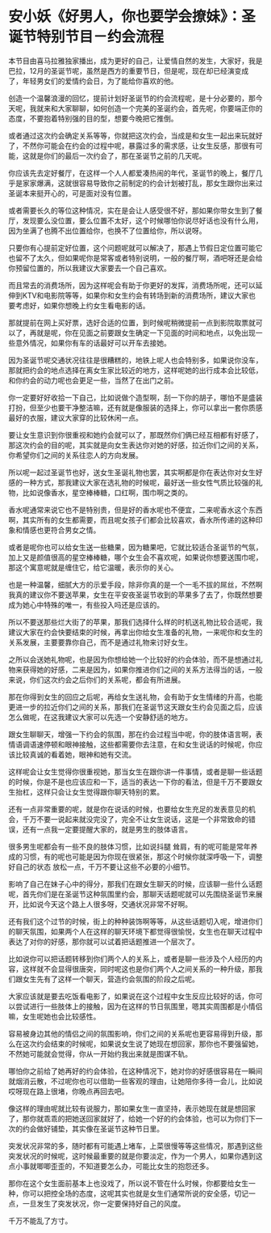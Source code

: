# 安小妖《好男人，你也要学会撩妹》：圣诞节特别节目－约会流程

本节目由喜马拉雅独家播出，成为更好的自己，让爱情自然的发生，大家好，我是巴拉，12月的圣诞节呢，虽然是西方的重要节日，但是呢，现在却已经演变成了，年轻男女们的爱情约会日，为了能给你喜欢的他。

创造一个温馨浪漫的回忆，提前计划好圣诞节的约会流程呢，是十分必要的，那今天呢，我就来和大家聊聊，如何创造一个完美的圣诞约会，首先呢，你要端正你的态度，不要抱着特别强的目的型，想要今晚把它推倒。

或者通过这次约会确定关系等等，你就把这次约会，当成是和女生一起出来玩就好了，不然你可能会在约会的过程中呢，暴露过多的需求感，让女生反感，那很有可能，这就是你们的最后一次约会了，那在圣诞节之前的几天呢。

你应该先去定好餐厅，在这样一个人人都爱凑热闹的年代，圣诞节的晚上，餐厅几乎是家家爆满，这就很容易导致你之前制定的约会计划被打乱，那女生跟你出来过圣诞本来挺开心的，可是面对没有位置。

或者需要长久的等位这种情况，实在是会让人感受很不好，那如果你带女生到了餐厅，发现要么没位置，要么位置不太好，这个时候哪怕你说尽好话也没有什么用，因为坐满了也腾不出位置给你，也换不了位置给你，所以说呀。

只要你有心提前定好位置，这个问题呢就可以解决了，那遇上节假日定位置可能它也留不了太久，但如果呢你是常客或者特别说明，一般的餐厅啊，酒吧呀还是会给你预留位置的，所以我建议大家要去一个自己喜欢。

而且常去的消费场所，因为这样呢会有助于你更好的发挥，消费场所呢，还可以延伸到KTV和电影院等等，如果你和女生约会有转场到新的消费场所，建议大家也要考虑好，如果你想晚上约女生看电影的话。

那就提前在网上买好票，选好合适的位置，到时候呢稍微提前一点到影院取票就可以了，再就是呢，你在见面之前要跟女生确定一下见面的时间和地点，以免出现一些意外情况，如果你有车的话最好可以开车去接她。

因为圣诞节呢交通状况往往是很糟糕的，地铁上呢人也会特别多，如果说你没车，那就把约会的地点选择在离女生家比较近的地方，这样呢她的出行成本会比较低，和你约会的动力呢也会更足一些，当然了在出门之前。

你一定要好好收拾一下自己，比如说做个造型啊，刮一下你的胡子，哪怕不是盛装打扮，但至少也要干净整洁嘛，还有就是像服装的选择上，你可以拿出一套你质感最好的衣服，建议大家穿的比较休闲一点。

要让女生意识到你很重视和她约会就可以了，那既然你们俩已经互相都有好感了，那这次约会的目的呢，其实就是向女生表达你对她的好感，拉近你们之间的关系，你希望你们之间的关系往恋人的方向发展。

所以呢一起过圣诞节也好，送女生圣诞礼物也罢，其实啊都是你在表达你对女生好感的一种方式，那我建议大家在选礼物的时候呢，最好送一些女性气质比较强的礼物，比如说像香水，星空棒棒糖，口红啊，围巾啊之类的。

香水呢通常来说它也不是特别贵，但是好的香水呢也不便宜，二来呢香水这个东西啊，其实所有的女生都需要，而且呢女孩子们都会比较喜欢，香水所传递的这种印象和情感也更符合男女之情。

或者是呢你也可以给女生送一些糖果，因为糖果吧，它就比较适合圣诞节的气氛，加上又是颜值很高的星空棒棒糖，哪个女生会不喜欢呢，如果说你想要送围巾呢，那这个寓意呢就是缠住它，给它温暖，表示你的关心。

也是一种温馨，细腻大方的示爱手段，除非你真的是一个一毛不拔的屌丝，不然啊我真的建议你不要送苹果，女生在平安夜圣诞节收到的苹果多了去了，你既然想要成为她心中特殊的唯一，有些投入吗还是应该的。

所以不要送那些烂大街了的苹果，那我们选择什么样的时机送礼物比较合适呢，我建议大家在约会快要结束的时候，再拿出你给女生准备的礼物，一来呢你和女生的关系发展，主要要靠你自己，而不是通过礼物来讨好女生。

之所以会送她礼物呢，也是因为你想给她一个比较好的约会体验，而不是想通过礼物来获得她的好感，二来是因为，如果你推进你们之间的关系方法得当的话，一般来说，你们这次约会之后你们的关系呢，都会有所进展。

那在你得到女生的回应之后呢，再给女生送礼物，会有助于女生情绪的升高，也能更进一步的拉近你们之间的关系，那我们在圣诞节这天跟女生约会见面之后，应该怎么做呢，在这我建议大家可以先选一个安静舒适的地方。

跟女生聊聊天，增强一下约会的氛围，那在约会过程当中呢，你的肢体语言啊，表情语调语速停顿和眼神接触，这些都需要你去注意，在和女生说话的时候呢，你应该比较真诚的看着她，眼神和她有交流。

这样呢会让女生觉得你很重视她，那当女生在跟你讲一件事情，或者是聊一些话题的时候，你是不是也应该应和一下，适当的表达一下你的看法，但是千万不要跟女生抬杠，这样只会让女生觉得跟你聊天特别的累。

还有一点非常重要的呢，就是你在说话的时候，也要给女生充足的发表意见的机会，千万不要一说起来就没完没了，完全不让女生说话，这是一个非常致命的错误，还有一点我一定要提醒大家的，就是男生的肢体语言。

很多男生呢都会有一些不良的肢体习惯，比如说抖腿 耸肩，有的呢可能是常年养成的习惯，有的呢也可能是因为你现在很紧张，那这个时候你就深呼吸一下，调整好自己的状态 放松一点，千万不要让这些不必要的小细节。

影响了自己在妹子心中的得分，那我们在跟女生聊天的时候，应该聊一些什么话题呢，首先你们是在圣诞节这种氛围里约会，那聊天话题呢就可以先围绕圣诞节来展开，比如说今天这个路上人很多呀，交通状况非常不好啊。

还有我们这个过节的时候，街上的种种装饰啊等等，从这些话题切入呢，增进你们的聊天氛围，如果两个人在这样的聊天环境下都觉得很愉悦，女生也在聊天过程中表达了对你的好感，那你就可以试着把话题推进一个层次了。

比如说你可以把话题转移到你们两个人的关系上，或者是聊一些涉及个人经历的内容，这样就不会显得很唐突，同时呢这也是你们两个人之间关系的一种升级，那我们跟女生先有了这样一个聊天，营造约会氛围的阶段之后呢。

大家应该就是要去吃饭看电影了，如果说在这个过程中女生反应比较好的话，你可以尝试进行一些肢体上的接触，因为在这样的节日氛围里，嗯其实周围都是小情侣嘛，女生呢她也会比较感性。

容易被身边其他的情侣之间的氛围影响，你们之间的关系呢也更容易得到升级，那么在这次约会结束的时候呢，如果说女生说了她现在想回家，那你也不要强留她，不然她可能就会觉得，你从一开始约我出来就是图谋不轨。

哪怕你之前给了她再好的约会体验，在这种情况下，她对你的好感很容易在一瞬间就烟消云散，不过呢你也可以借助一些客观的理由，让她陪你多待一会儿，比如说哎呀现在路上很堵，你晚点再回去吧。

像这样的理由呢就比较有说服力，那如果女生一直坚持，表示她现在就是想回家了，那你就乖乖的把她送回家就好了，给她一个好的约会体验，也可以为你们下一次的约会做好铺垫，其实像在圣诞节这种节日里。

突发状况非常的多，随时都有可能遇上堵车，上菜很慢等等这些情况，那遇到这些突发状况的时候呢，这时候最重要的就是你要淡定，作为一个男人，如果你遇到这点小事就唧唧歪歪的，不知道要怎么办，可能比女生的抱怨还多。

那你在这个女生面前基本上也没戏了，所以说不管在什么时候，你都要给女生一种，你可以把控全场的态度，这呢其实也就是女生们通常所说的安全感，切记一点，一旦发生了突发状况，你一定要保持好自己的风度。

千万不能乱了方寸。